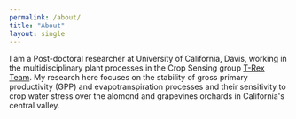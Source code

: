 ```yaml
---
permalink: /about/
title: "About"
layout: single
---
```


I am a Post-doctoral researcher at University of California, Davis, working in the multidisciplinary plant processes in the Crop Sensing group [T-Rex Team](https://www.t-rexproject.com/meet-the-team). My research here focuses on the stability of gross primary productivity (GPP) and evapotranspiration processes and their sensitivity to crop water stress over the alomond and grapevines orchards in California's central valley. 
